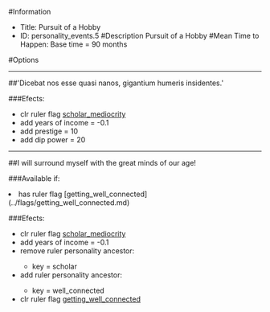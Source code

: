 #Information
 - Title: Pursuit of a Hobby
 - ID: personality_events.5
#Description
Pursuit of a Hobby
#Mean Time to Happen:
Base time = 90 months

#Options

___
##'Dicebat nos esse quasi nanos, gigantium humeris insidentes.'

###Efects:<ul><li>clr ruler flag [scholar_mediocrity](../flags/scholar_mediocrity.md)</li><li>add years of income = -0.1</li><li>add prestige = 10</li><li>add dip power = 20</li></ul>

___
##I will surround myself with the great minds of our age!

###Available if:
<li>has ruler flag [getting_well_connected](../flags/getting_well_connected.md)</li>

###Efects:<ul><li>clr ruler flag [scholar_mediocrity](../flags/scholar_mediocrity.md)</li><li>add years of income = -0.1</li><li>remove ruler personality ancestor:</li><ul><li>key = scholar</li></ul><li>add ruler personality ancestor:</li><ul><li>key = well_connected</li></ul><li>clr ruler flag [getting_well_connected](../flags/getting_well_connected.md)</li></ul>
